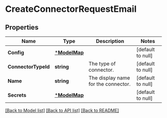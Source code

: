 # CreateConnectorRequestEmail

## Properties
Name | Type | Description | Notes
------------ | ------------- | ------------- | -------------
**Config** | [***ModelMap**](map.md) |  | [default to null]
**ConnectorTypeId** | **string** | The type of connector. | [default to null]
**Name** | **string** | The display name for the connector. | [default to null]
**Secrets** | [***ModelMap**](map.md) |  | [default to null]

[[Back to Model list]](../README.md#documentation-for-models) [[Back to API list]](../README.md#documentation-for-api-endpoints) [[Back to README]](../README.md)

